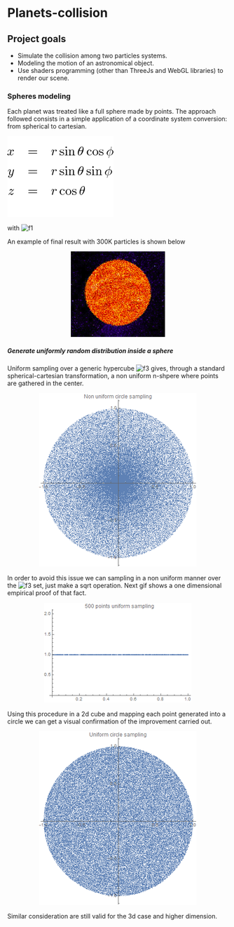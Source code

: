 # Planets-collision

## Project goals

* Simulate the collision among two particles systems.
* Modeling the motion of an astronomical object.
* Use shaders programming (other than ThreeJs and WebGL libraries) to render our scene.

### Spheres modeling

Each planet was treated like a full sphere made by points. The approach followed consists in a simple application of a coordinate system conversion: from spherical to cartesian.

![Alt Text](https://github.com/kinik93/Planets-collision/blob/master/readmeImages/img1764.png)

with ![f1]

An example of final result with 300K particles is shown below

<p align="center"> 
  <img src="https://github.com/kinik93/Planets-collision/blob/master/readmeImages/Sun.png">
</p>

##### Generate uniformly random distribution inside a sphere

Uniform sampling over a generic hypercube ![f3] gives, through a standard spherical-cartesian transformation, a non uniform n-shpere where points are gathered in the center.

<p align="center"> 
  <img src="https://github.com/kinik93/Planets-collision/blob/master/readmeImages/circleNonUniform.png">
</p>

In order to avoid this issue we can sampling in a non uniform manner over the ![f3] set, just make a sqrt operation. Next gif shows a one dimensional empirical proof of that fact.

<p align="center"> 
  <img src="https://github.com/kinik93/Planets-collision/blob/master/readmeImages/sampling.gif">
</p>

Using this procedure in a 2d cube and mapping each point generated into a circle we can get a visual confirmation of the improvement carried out.

<p align="center"> 
  <img src="https://github.com/kinik93/Planets-collision/blob/master/readmeImages/circleUniform.png">
</p>

Similar consideration are still valid for the 3d case and higher dimension.

[f1]: http://chart.apis.google.com/chart?cht=tx&chl=\theta\in[-\pi,\pi],\phi\in[-\pi/2,\pi/2],r\in[0,R]
[f3]: http://chart.apis.google.com/chart?cht=tx&chl=[0,1]^n 
